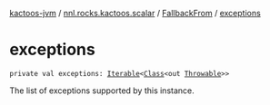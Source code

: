 [kactoos-jvm](../../index.md) / [nnl.rocks.kactoos.scalar](../index.md) / [FallbackFrom](index.md) / [exceptions](./exceptions.md)

# exceptions

`private val exceptions: `[`Iterable`](https://kotlinlang.org/api/latest/jvm/stdlib/kotlin.collections/-iterable/index.html)`<`[`Class`](http://docs.oracle.com/javase/8/docs/api/java/lang/Class.html)`<out `[`Throwable`](https://kotlinlang.org/api/latest/jvm/stdlib/kotlin/-throwable/index.html)`>>`

The list of exceptions supported by this instance.

